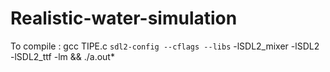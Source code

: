 # Realistic-water-simulation


To compile :
  gcc TIPE.c `sdl2-config --cflags --libs` -lSDL2_mixer -lSDL2 -lSDL2_ttf -lm  && ./a.out*
